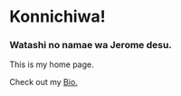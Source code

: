 # Konnichiwa!

### Watashi no namae wa Jerome desu.

This is my home page.

Check out my [Bio.](https://vnonymous.github.io/bio)
